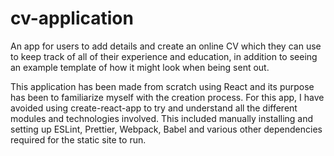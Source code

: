 # cv-application
An app for users to add details and create an online CV which they can use to keep track of all of their experience and education, in addition to seeing an example template of how it might look when being sent out.

This application has been made from scratch using React and its purpose has been to familiarize myself with the creation process. For this app, I have avoided using create-react-app to try and understand all the different modules and technologies involved. This included manually installing and setting up ESLint, Prettier, Webpack, Babel and various other dependencies required for the static site to run.
